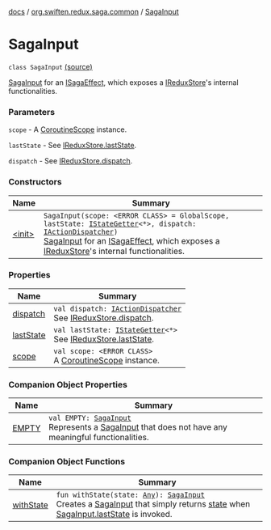 [docs](../../index.md) / [org.swiften.redux.saga.common](../index.md) / [SagaInput](./index.md)

# SagaInput

`class SagaInput` [(source)](https://github.com/protoman92/KotlinRedux/tree/master/common/common-saga/src/main/kotlin/org/swiften/redux/saga/common/CommonSaga.kt#L43)

[SagaInput](./index.md) for an [ISagaEffect](../-i-saga-effect.md), which exposes a [IReduxStore](../../org.swiften.redux.core/-i-redux-store.md)'s internal functionalities.

### Parameters

`scope` - A [CoroutineScope](#) instance.

`lastState` - See [IReduxStore.lastState](../../org.swiften.redux.core/-i-state-getter-provider/last-state.md).

`dispatch` - See [IReduxStore.dispatch](../../org.swiften.redux.core/-i-dispatcher-provider/dispatch.md).

### Constructors

| Name | Summary |
|---|---|
| [&lt;init&gt;](-init-.md) | `SagaInput(scope: <ERROR CLASS> = GlobalScope, lastState: `[`IStateGetter`](../../org.swiften.redux.core/-i-state-getter.md)`<*>, dispatch: `[`IActionDispatcher`](../../org.swiften.redux.core/-i-action-dispatcher.md)`)`<br>[SagaInput](./index.md) for an [ISagaEffect](../-i-saga-effect.md), which exposes a [IReduxStore](../../org.swiften.redux.core/-i-redux-store.md)'s internal functionalities. |

### Properties

| Name | Summary |
|---|---|
| [dispatch](dispatch.md) | `val dispatch: `[`IActionDispatcher`](../../org.swiften.redux.core/-i-action-dispatcher.md)<br>See [IReduxStore.dispatch](../../org.swiften.redux.core/-i-dispatcher-provider/dispatch.md). |
| [lastState](last-state.md) | `val lastState: `[`IStateGetter`](../../org.swiften.redux.core/-i-state-getter.md)`<*>`<br>See [IReduxStore.lastState](../../org.swiften.redux.core/-i-state-getter-provider/last-state.md). |
| [scope](scope.md) | `val scope: <ERROR CLASS>`<br>A [CoroutineScope](#) instance. |

### Companion Object Properties

| Name | Summary |
|---|---|
| [EMPTY](-e-m-p-t-y.md) | `val EMPTY: `[`SagaInput`](./index.md)<br>Represents a [SagaInput](./index.md) that does not have any meaningful functionalities. |

### Companion Object Functions

| Name | Summary |
|---|---|
| [withState](with-state.md) | `fun withState(state: `[`Any`](https://kotlinlang.org/api/latest/jvm/stdlib/kotlin/-any/index.html)`): `[`SagaInput`](./index.md)<br>Creates a [SagaInput](./index.md) that simply returns [state](with-state.md#org.swiften.redux.saga.common.SagaInput.Companion$withState(kotlin.Any)/state) when [SagaInput.lastState](last-state.md) is invoked. |
